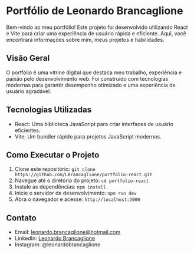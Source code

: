 # Portfólio de Leonardo Brancaglione

Bem-vindo ao meu portfólio! Este projeto foi desenvolvido utilizando React e Vite para criar uma experiência de usuário rápida e eficiente. Aqui, você encontrará informações sobre mim, meus projetos e habilidades.

## Visão Geral

O portfólio é uma vitrine digital que destaca meu trabalho, experiência e paixão pelo desenvolvimento web. Foi construído com tecnologias modernas para garantir desempenho otimizado e uma experiência de usuário agradável.

## Tecnologias Utilizadas

- React: Uma biblioteca JavaScript para criar interfaces de usuário eficientes.
- Vite: Um bundler rápido para projetos JavaScript modernos.

## Como Executar o Projeto

1. Clone este repositório: `git clone https://github.com/LBrancaglione/portfolio-react.git`
2. Navegue até o diretório do projeto: `cd portfolio-react`
3. Instale as dependências: `npm install`
4. Inicie o servidor de desenvolvimento: `npm run dev`
5. Abra o navegador e acesse: `http://localhost:3000`

## Contato

- Email: leonardo.brancaglione@hotmail.com
- LinkedIn: [Leonardo Brancaglione](https://www.linkedin.com/in/leonardo-brancaglione/)
- Instagram: @leonardobrancaglione



